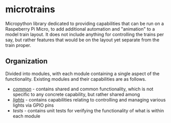 # microtrains

Micropython library dedicated to providing capabilities that can be run on a Raspeberry Pi Micro, to add additional automation and "animation" to a model train layout. It does not include anything for controlling the trains per say, but rather features that would be on the layout yet separate from the train proper.

## Organization

Divided into modules, with each module containing a single aspect of the functionality. Existing modules and their capabilities are as follows.

* *[common](common)* - contains shared and common functionality, which is not specific to any concrete capability, but rather shared among
* *[lights](lights)* - contains capabilities relating to controlling and managing various lights via GPIO pins
* *tests* - contains unit tests for verifying the functionality of what is within each module
